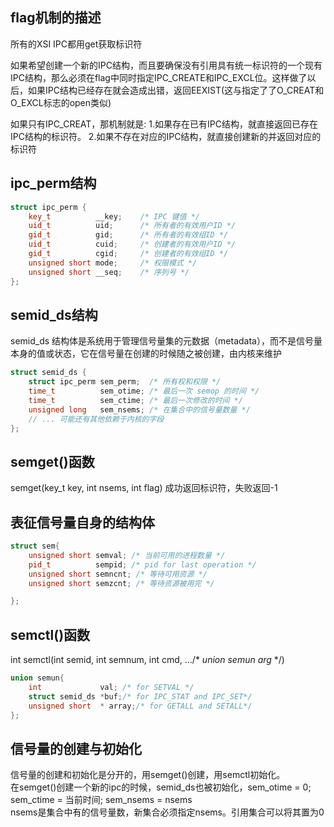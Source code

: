 ## flag机制的描述
所有的XSI IPC都用get获取标识符

如果希望创建一个新的IPC结构，而且要确保没有引用具有统一标识符的一个现有IPC结构，那么必须在flag中同时指定IPC_CREATE和IPC_EXCL位。这样做了以后，如果IPC结构已经存在就会造成出错，返回EEXIST(这与指定了了O_CREAT和O_EXCL标志的open类似)  

如果只有IPC_CREAT，那机制就是: 1.如果存在已有IPC结构，就直接返回已存在IPC结构的标识符。 2.如果不存在对应的IPC结构，就直接创建新的并返回对应的标识符  

## ipc_perm结构  
```cpp
struct ipc_perm {
    key_t          __key;    /* IPC 键值 */
    uid_t          uid;      /* 所有者的有效用户ID */
    gid_t          gid;      /* 所有者的有效组ID */
    uid_t          cuid;     /* 创建者的有效用户ID */
    gid_t          cgid;     /* 创建者的有效组ID */
    unsigned short mode;     /* 权限模式 */
    unsigned short __seq;    /* 序列号 */
};
```

## semid_ds结构  
semid_ds 结构体是系统用于管理信号量集的元数据（metadata），而不是信号量本身的值或状态，它在信号量在创建的时候随之被创建，由内核来维护
```cpp  
struct semid_ds {
    struct ipc_perm sem_perm;  /* 所有权和权限 */
    time_t          sem_otime; /* 最后一次 semop 的时间 */
    time_t          sem_ctime; /* 最后一次修改的时间 */
    unsigned long   sem_nsems; /* 在集合中的信号量数量 */
    // ... 可能还有其他依赖于内核的字段
};
```  

## semget()函数  
semget(key_t key, int nsems, int flag)
成功返回标识符，失败返回-1  

## 表征信号量自身的结构体  
```cpp  
struct sem{
    unsigned short semval; /* 当前可用的进程数量 */  
    pid_t          sempid; /* pid for last operation */
    unsigned short semncnt; /* 等待可用资源 */
    unsigned short semzcnt; /* 等待资源被用完 */

};
```
## semctl()函数  
int  semctl(int semid, int semnum, int cmd, .../* *union semun arg* */)  
```cpp
union semun{
    int             val; /* for SETVAL */
    struct semid_ds *buf;/* for IPC_STAT and IPC_SET*/
    unsigned short  * array;/* for GETALL and SETALL*/
};
```  


## 信号量的创建与初始化  
信号量的创建和初始化是分开的，用semget()创建，用semctl初始化。  
在semget()创建一个新的ipc的时候，semid_ds也被初始化，sem_otime = 0; sem_ctime = 当前时间; sem_nsems = nsems  
nsems是集合中有的信号量数，新集合必须指定nsems。引用集合可以将其置为0